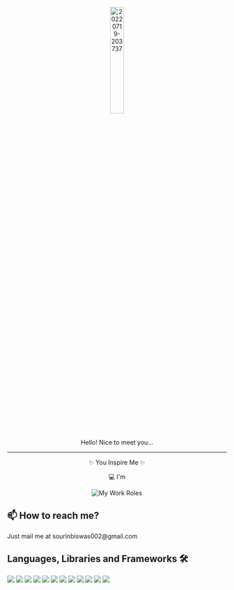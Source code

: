 <div background="white"><p align="center"><a href="https://sourrinn.netlify.app" target="_blank"><img width="25%" src="https://i.ibb.co/k13Wb9c/20220719-203737.png" alt="20220719-203737" border="0"></a></div>
<p align="center" font-size="10px">Hello! Nice to meet you...</p>
<hr>
<p align="center" font-size="10px">✨ You Inspire Me ✨</p>
<div display="flex" flex-direction="row" align="center" justify-content="center"><p>💻 I'm</p><img src="https://readme-typing-svg.herokuapp.com?size=35&pause=500&center=true&width=800&lines=Sourin+Biswas;Computer+Science+Engineer;A+Tech+-+Enthusiast;MERN+Stack+Web+Developer;Pseudo+Python+Developer;Media+Productions+Consultant;Influential+Content+Writer+%26+Editor;A+Freelancer" alt="My Work Roles" /></div>

## 📫 How to reach me?
<p >Just mail me at sourinbiswas002@gmail.com</p>
  
## Languages, Libraries and Frameworks 🛠
<p align="left"> 
<img src="https://img.shields.io/badge/python-3670A0?style=for-the-badge&logo=python&logoColor=ffdd54"/>
<a href="https://en.wikipedia.org/wiki/HTML" target="_blank"><img src="https://img.shields.io/badge/html5-%23E34F26.svg?style=for-the-badge&logo=html5&logoColor=white"/></a>
<img src="https://img.shields.io/badge/css3-%231572B6.svg?style=for-the-badge&logo=css3&logoColor=white"/>
<img src="https://img.shields.io/badge/javascript-%23323330.svg?style=for-the-badge&logo=javascript&logoColor=%23F7DF1E"/>
<img src="https://img.shields.io/badge/Windows-0078D6?style=for-the-badge&logo=windows&logoColor=white"/>
<a href="https://github.com/sourrinn"><img src="https://img.shields.io/badge/github-%23121011.svg?style=for-the-badge&logo=github&logoColor=white"/></a>
<a href="https://mongodb.com"><img src="https://img.shields.io/badge/MongoDB-%234ea94b.svg?style=for-the-badge&logo=mongodb&logoColor=white"/></a>
<a href="https://reactjs.org" target="_blank"><img src="https://img.shields.io/badge/-ReactJs-darkblue.svg?style=for-the-badge&logo=react"/></a>
<a href="https://canva.com" target="_blank"><img src="https://img.shields.io/badge/Canva-%2300C4CC.svg?style=for-the-badge&logo=Canva&logoColor=white"/></a>
<img src="https://img.shields.io/badge/jupyter-%23FA0F00.svg?style=for-the-badge&logo=jupyter&logoColor=white"/>
<img src="https://img.shields.io/badge/Visual%20Studio-5C2D91.svg?style=for-the-badge&logo=visual-studio&logoColor=white"/>
<a href="https://aws.amazon.com" target="_blank"><img src="https://img.shields.io/badge/AWS-%23FF9900.svg?style=for-the-badge&logo=amazon-aws&logoColor=white"/></a>


<!---
Sourin007/Sourin007 is a ✨ special ✨ repository because its `README.md` (this file) appears on your GitHub profile.
You can click the Preview link to take a look at your changes.
--->
